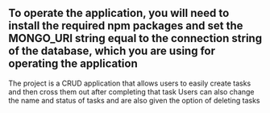 ## To operate the application, you will need to install the required npm packages and set the MONGO_URI string equal to the connection string of the database, which you are using for operating the application ##
The project is a CRUD application that allows users to easily create tasks and then cross them out after completing that task
Users can also change the name and status of tasks and are also given the option of deleting tasks
